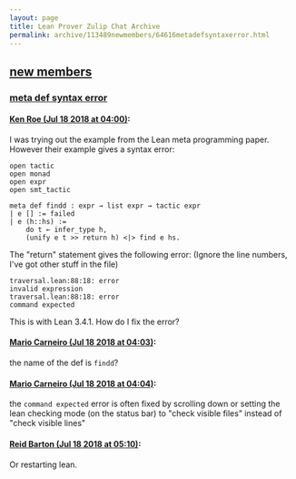 ```yaml
---
layout: page
title: Lean Prover Zulip Chat Archive 
permalink: archive/113489newmembers/64616metadefsyntaxerror.html
---
```


## [new members](index.html)
### [meta def syntax error](64616metadefsyntaxerror.html)

#### [Ken Roe (Jul 18 2018 at 04:00)](https://leanprover.zulipchat.com/#narrow/stream/113489-new%20members/topic/meta%20def%20syntax%20error/near/129846795):
I was trying out the example from the Lean meta programming paper.  However their example gives a syntax error:

```lean
open tactic
open monad
open expr
open smt_tactic

meta def findd : expr → list expr → tactic expr
| e [] := failed
| e (h::hs) :=
    do t ← infer_type h,
    (unify e t >> return h) <|> find e hs.
```

The "return" statement gives the following error:  (Ignore the line numbers, I've got other stuff in the file)

```lean
traversal.lean:88:18: error
invalid expression
traversal.lean:88:18: error
command expected
```

This is with Lean 3.4.1.  How do I fix the error?

#### [Mario Carneiro (Jul 18 2018 at 04:03)](https://leanprover.zulipchat.com/#narrow/stream/113489-new%20members/topic/meta%20def%20syntax%20error/near/129846865):
the name of the def is `findd`?

#### [Mario Carneiro (Jul 18 2018 at 04:04)](https://leanprover.zulipchat.com/#narrow/stream/113489-new%20members/topic/meta%20def%20syntax%20error/near/129846918):
the `command expected` error is often fixed by scrolling down or setting the lean checking mode (on the status bar) to "check visible files" instead of "check visible lines"

#### [Reid Barton (Jul 18 2018 at 05:10)](https://leanprover.zulipchat.com/#narrow/stream/113489-new%20members/topic/meta%20def%20syntax%20error/near/129848796):
Or restarting lean.


